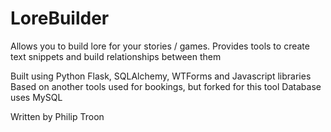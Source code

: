 # LoreBuilder
Allows you to build lore for your stories / games.  Provides tools to create text snippets and build relationships between them

Built using Python Flask, SQLAlchemy, WTForms and Javascript libraries
Based on another tools used for bookings, but forked for this tool
Database uses MySQL

Written by Philip Troon
